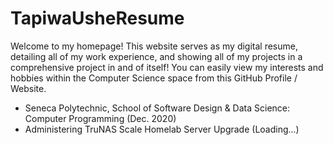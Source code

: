 # TapiwaUsheResume
Welcome to my homepage! 
This website serves as my digital resume, detailing all of my work experience, and showing all of my projects in a comprehensive project in and of itself! 
You can easily view my interests and hobbies within the Computer Science space from this GitHub Profile / Website.
- Seneca Polytechnic, School of Software Design & Data Science: Computer Programming (Dec. 2020)
- Administering TruNAS Scale Homelab Server Upgrade (Loading...)





